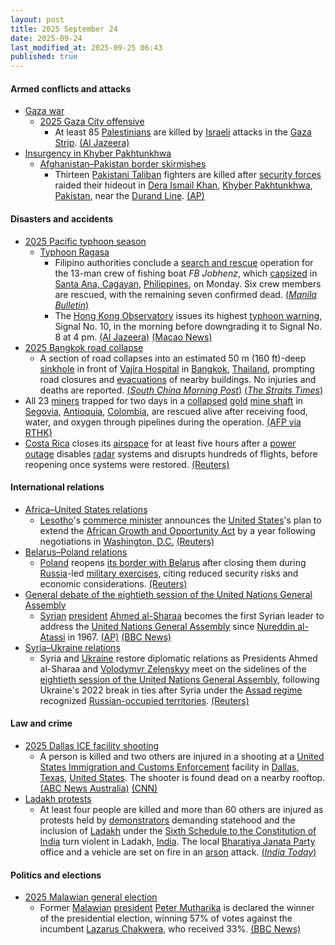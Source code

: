 ```yaml
---
layout: post
title: 2025 September 24
date: 2025-09-24
last_modified_at: 2025-09-25 06:43
published: true
---
```



#### Armed conflicts and attacks

* [Gaza war](https://en.wikipedia.org/wiki/Gaza_war "Gaza war")
  * [2025 Gaza City offensive](https://en.wikipedia.org/wiki/2025_Gaza_City_offensive "2025 Gaza City offensive")
    * At least 85 [Palestinians](https://en.wikipedia.org/wiki/Palestinians "Palestinians") are killed by [Israeli](https://en.wikipedia.org/wiki/Israel_Defense_Forces "Israel Defense Forces") attacks in the [Gaza Strip](https://en.wikipedia.org/wiki/Gaza_Strip "Gaza Strip"). [(Al Jazeera)](https://www.aljazeera.com/news/liveblog/2025/9/24/live-israel-kills-dozens-of-palestinians-in-attacks-on-war-devastated-gaza)
* [Insurgency in Khyber Pakhtunkhwa](https://en.wikipedia.org/wiki/Insurgency_in_Khyber_Pakhtunkhwa "Insurgency in Khyber Pakhtunkhwa")
  * [Afghanistan–Pakistan border skirmishes](https://en.wikipedia.org/wiki/Afghanistan%E2%80%93Pakistan_border_skirmishes "Afghanistan–Pakistan border skirmishes")
    * Thirteen [Pakistani Taliban](https://en.wikipedia.org/wiki/Pakistani_Taliban "Pakistani Taliban") fighters are killed after [security forces](https://en.wikipedia.org/wiki/Pakistan_Armed_Forces "Pakistan Armed Forces") raided their hideout in [Dera Ismail Khan](https://en.wikipedia.org/wiki/Dera_Ismail_Khan "Dera Ismail Khan"), [Khyber Pakhtunkhwa](https://en.wikipedia.org/wiki/Khyber_Pakhtunkhwa "Khyber Pakhtunkhwa"), [Pakistan](https://en.wikipedia.org/wiki/Pakistan "Pakistan"), near the [Durand Line](https://en.wikipedia.org/wiki/Durand_Line "Durand Line"). [(AP)](https://apnews.com/article/pakistan-security-raid-killed-pakistani-taliban-northwest-a75ecb146d5ecc406e5c42deaaa852fb)

#### Disasters and accidents

* [2025 Pacific typhoon season](https://en.wikipedia.org/wiki/2025_Pacific_typhoon_season "2025 Pacific typhoon season")
  * [Typhoon Ragasa](https://en.wikipedia.org/wiki/Typhoon_Ragasa "Typhoon Ragasa")
    * Filipino authorities conclude a [search and rescue](https://en.wikipedia.org/wiki/Search_and_rescue "Search and rescue") operation for the 13-man crew of fishing boat *FB Jobhenz*, which [capsized](https://en.wikipedia.org/wiki/Capsizing "Capsizing") in [Santa Ana, Cagayan](https://en.wikipedia.org/wiki/Santa_Ana%2C_Cagayan "Santa Ana, Cagayan"), [Philippines](https://en.wikipedia.org/wiki/Philippines "Philippines"), on Monday. Six crew members are rescued, with the remaining seven confirmed dead. [(*Manila Bulletin*)](https://mb.com.ph/2025/09/24/7-dead-from-capsized-fishing-boat)
    * The [Hong Kong Observatory](https://en.wikipedia.org/wiki/Hong_Kong_Observatory "Hong Kong Observatory") issues its highest [typhoon warning](https://en.wikipedia.org/wiki/Hong_Kong_tropical_cyclone_warning_signals "Hong Kong tropical cyclone warning signals"), Signal No. 10, in the morning before downgrading it to Signal No. 8 at 4 pm. [(Al Jazeera)](https://www.aljazeera.com/news/2025/9/24/super-typhoon-ragasa-kills-14-in-taiwan) [(Macao News)](https://macaonews.org/news/city/super-typhoon-ragasa-macau-impact/)
* [2025 Bangkok road collapse](https://en.wikipedia.org/wiki/2025_Bangkok_road_collapse "2025 Bangkok road collapse")
  * A section of road collapses into an estimated 50 m (160 ft)-deep [sinkhole](https://en.wikipedia.org/wiki/Sinkhole "Sinkhole") in front of [Vajira Hospital](https://en.wikipedia.org/wiki/Vajira_Hospital "Vajira Hospital") in [Bangkok](https://en.wikipedia.org/wiki/Bangkok "Bangkok"), [Thailand](https://en.wikipedia.org/wiki/Thailand "Thailand"), prompting road closures and [evacuations](https://en.wikipedia.org/wiki/Emergency_evacuation "Emergency evacuation") of nearby buildings. No injuries and deaths are reported. [(*South China Morning Post*)](https://www.scmp.com/week-asia/health-environment/article/3326618/massive-sinkhole-swallows-cars-pedestrian-crossing-near-bangkok-hospital) [(*The Straits Times*)](https://www.straitstimes.com/asia/se-asia/road-collapses-near-bangkoks-chao-phraya-river-no-injuries-reported-so-far)
* All 23 [miners](https://en.wikipedia.org/wiki/Mineral_industry_of_Colombia "Mineral industry of Colombia") trapped for two days in a [collapsed](https://en.wikipedia.org/wiki/Mining_accident "Mining accident") [gold](https://en.wikipedia.org/wiki/Gold_mining "Gold mining") [mine shaft](https://en.wikipedia.org/wiki/Mine_shaft "Mine shaft") in [Segovia](https://en.wikipedia.org/wiki/Segovia%2C_Antioquia "Segovia, Antioquia"), [Antioquia](https://en.wikipedia.org/wiki/Antioquia_Department "Antioquia Department"), [Colombia](https://en.wikipedia.org/wiki/Colombia "Colombia"), are rescued alive after receiving food, water, and oxygen through pipelines during the operation. [(AFP via RTHK)](https://gbcode.rthk.hk/TuniS/news.rthk.hk/rthk/en/component/k2/1824590-20250925.htm?spTabChangeable=0)
* [Costa Rica](https://en.wikipedia.org/wiki/Costa_Rica "Costa Rica") closes its [airspace](https://en.wikipedia.org/wiki/Airspace "Airspace") for at least five hours after a [power outage](https://en.wikipedia.org/wiki/Power_outage "Power outage") disables [radar](https://en.wikipedia.org/wiki/Radar "Radar") systems and disrupts hundreds of flights, before reopening once systems were restored. [(Reuters)](https://www.reuters.com/world/americas/costa-rica-closes-airspace-temporarily-suspends-flights-after-power-malfunction-2025-09-24/)

#### International relations

* [Africa–United States relations](https://en.wikipedia.org/wiki/Africa%E2%80%93United_States_relations "Africa–United States relations")
  * [Lesotho](https://en.wikipedia.org/wiki/Lesotho "Lesotho")'s [commerce minister](https://en.wikipedia.org/wiki/Commerce_minister "Commerce minister") announces the [United States](https://en.wikipedia.org/wiki/United_States "United States")'s plan to extend the [African Growth and Opportunity Act](https://en.wikipedia.org/wiki/African_Growth_and_Opportunity_Act "African Growth and Opportunity Act") by a year following negotiations in [Washington, D.C.](https://en.wikipedia.org/wiki/Washington%2C_D.C. "Washington, D.C.") [(Reuters)](https://www.reuters.com/world/africa/lesotho-says-us-plans-extend-africa-trade-deal-by-year-2025-09-24/)
* [Belarus–Poland relations](https://en.wikipedia.org/wiki/Belarus%E2%80%93Poland_relations "Belarus–Poland relations")
  * [Poland](https://en.wikipedia.org/wiki/Poland "Poland") reopens [its border with Belarus](https://en.wikipedia.org/wiki/Belarus%E2%80%93Poland_border "Belarus–Poland border") after closing them during [Russia](https://en.wikipedia.org/wiki/Russia "Russia")-led [military exercises](https://en.wikipedia.org/wiki/Zapad_2025 "Zapad 2025"), citing reduced security risks and economic considerations. [(Reuters)](https://www.reuters.com/world/poland-reopen-border-crossings-with-belarus-pm-says-2025-09-23/)
* [General debate of the eightieth session of the United Nations General Assembly](https://en.wikipedia.org/wiki/General_debate_of_the_eightieth_session_of_the_United_Nations_General_Assembly "General debate of the eightieth session of the United Nations General Assembly")
  * [Syrian](https://en.wikipedia.org/wiki/Syria "Syria") [president](https://en.wikipedia.org/wiki/President_of_Syria "President of Syria") [Ahmed al-Sharaa](https://en.wikipedia.org/wiki/Ahmed_al-Sharaa "Ahmed al-Sharaa") becomes the first Syrian leader to address the [United Nations General Assembly](https://en.wikipedia.org/wiki/United_Nations_General_Assembly "United Nations General Assembly") since [Nureddin al-Atassi](https://en.wikipedia.org/wiki/Nureddin_al-Atassi "Nureddin al-Atassi") in 1967. [(AP)](https://apnews.com/article/syria-united-nations-unga-c0471a2f7faece79fe15793fb0466501) [(BBC News)](https://www.bbc.com/news/videos/cjw7yy5l37no)
* [Syria–Ukraine relations](https://en.wikipedia.org/wiki/Syria%E2%80%93Ukraine_relations "Syria–Ukraine relations")
  * Syria and [Ukraine](https://en.wikipedia.org/wiki/Ukraine "Ukraine") restore diplomatic relations as Presidents Ahmed al-Sharaa and [Volodymyr Zelenskyy](https://en.wikipedia.org/wiki/Volodymyr_Zelenskyy "Volodymyr Zelenskyy") meet on the sidelines of the [eightieth session of the United Nations General Assembly](https://en.wikipedia.org/wiki/Eightieth_session_of_the_United_Nations_General_Assembly "Eightieth session of the United Nations General Assembly"), following Ukraine's 2022 break in ties after Syria under the [Assad regime](https://en.wikipedia.org/wiki/Presidency_of_Bashar_al-Assad "Presidency of Bashar al-Assad") recognized [Russian-occupied territories](https://en.wikipedia.org/wiki/Russian-occupied_territories_of_Ukraine "Russian-occupied territories of Ukraine"). [(Reuters)](https://www.reuters.com/world/europe/ukraine-restores-diplomatic-ties-with-syria-zelenskiy-says-2025-09-24/)

#### Law and crime

* [2025 Dallas ICE facility shooting](https://en.wikipedia.org/wiki/2025_Dallas_ICE_facility_shooting "2025 Dallas ICE facility shooting")
  * A person is killed and two others are injured in a shooting at a [United States Immigration and Customs Enforcement](https://en.wikipedia.org/wiki/United_States_Immigration_and_Customs_Enforcement "United States Immigration and Customs Enforcement") facility in [Dallas](https://en.wikipedia.org/wiki/Dallas "Dallas"), [Texas](https://en.wikipedia.org/wiki/Texas "Texas"), [United States](https://en.wikipedia.org/wiki/United_States "United States"). The shooter is found dead on a nearby rooftop. [(ABC News Australia)](https://www.abc.net.au/news/2025-09-25/-targeted-shooting-at-dallas-immigration-centre/105815636) [(CNN)](https://edition.cnn.com/us/live-news/ice-facility-dallas-shooting-09-24-25)
* [Ladakh protests](https://en.wikipedia.org/wiki/Ladakh_protests "Ladakh protests")
  * At least four people are killed and more than 60 others are injured as protests held by [demonstrators](https://en.wikipedia.org/wiki/Political_demonstration "Political demonstration") demanding statehood and the inclusion of [Ladakh](https://en.wikipedia.org/wiki/Ladakh "Ladakh") under the [Sixth Schedule to the Constitution of India](https://en.wikipedia.org/wiki/Sixth_Schedule_to_the_Constitution_of_India "Sixth Schedule to the Constitution of India") turn violent in Ladakh, [India](https://en.wikipedia.org/wiki/India "India"). The local [Bharatiya Janata Party](https://en.wikipedia.org/wiki/Bharatiya_Janata_Party "Bharatiya Janata Party") office and a vehicle are set on fire in an [arson](https://en.wikipedia.org/wiki/Arson "Arson") attack. [(*India Today*)](https://www.indiatoday.in/india/story/protests-demanding-statehood-for-ladakh-turn-violent-bjp-office-vehicle-torched-2792622-2025-09-24)

#### Politics and elections

* [2025 Malawian general election](https://en.wikipedia.org/wiki/2025_Malawian_general_election "2025 Malawian general election")
  * Former [Malawian](https://en.wikipedia.org/wiki/Malawi "Malawi") [president](https://en.wikipedia.org/wiki/President_of_Malawi "President of Malawi") [Peter Mutharika](https://en.wikipedia.org/wiki/Peter_Mutharika "Peter Mutharika") is declared the winner of the presidential election, winning 57% of votes against the incumbent [Lazarus Chakwera](https://en.wikipedia.org/wiki/Lazarus_Chakwera "Lazarus Chakwera"), who received 33%. [(BBC News)](https://www.bbc.com/news/live/cp3wdzdwzlkt)
